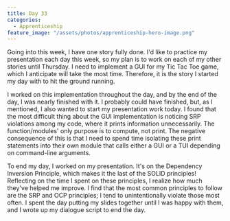 ```yaml
---
title: Day 33
categories:
  - Apprenticeship
feature_image: "/assets/photos/apprenticeship-hero-image.png"
---
```


Going into this week, I have one story fully done. I'd like to practice my presentation each day this week,
so my plan is to work on each of my other stories until Thursday. I need to implement a GUI for my
Tic Tac Toe game, which I anticipate will take the most time. Therefore, it is the story I started my day
with to hit the ground running.

I worked on this implementation throughout the day, and by the end of the day, I was nearly finished with it.
I probably could have finished, but, as I mentioned, I also wanted to start my presentation work today.
I found that the most difficult thing about the GUI implementation is noticing SRP violations among my code,
where it prints information unnecessarily. The function/modules' only purpose is to compute, not print.
The negative consequence of this is that I need to spend time isolating these print statements into their
own module that calls either a GUI or a TUI depending on command-line arguments.

To end my day, I worked on my presentation. It's on the Dependency Inversion Principle, which makes
it the last of the SOLID principles! Reflecting on the time I spent on these principles, I realize
how much they've helped me improve. I find that the most common principles to follow are the SRP and
OCP principles; I tend to unintentionally violate those most often. I spent the day putting my slides
together until I was happy with them, and I wrote up my dialogue script to end the day.
